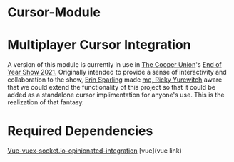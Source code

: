 # Cursor-Module
# Multiplayer Cursor Integration

A version of this module is currently in use in [The Cooper Union](https://cooper.edu)'s [End of Year Show 2021.](https://endofyearshow2021.cooper.edu) Originally intended to provide a sense of interactivity and collaboration to the show, [Erin Sparling](https://erinsparling.glitch.me) made [me, Ricky Yurewitch](https://ricc.glitch.me) aware that we could extend the functionality of this project so that it could be added as a standalone cursor implimentation for anyone's use. This is the realization of that fantasy. 

# Required Dependencies
[Vue-vuex-socket.io-opinionated-integration](https://github.com/CooperUnion/vue-vuex-socket.io-opinionated-integration)
[vue](vue link)
